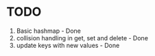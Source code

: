 # TODO
1. Basic hashmap - Done
2. collision handling in get, set and delete - Done
3. update keys with new values - Done
